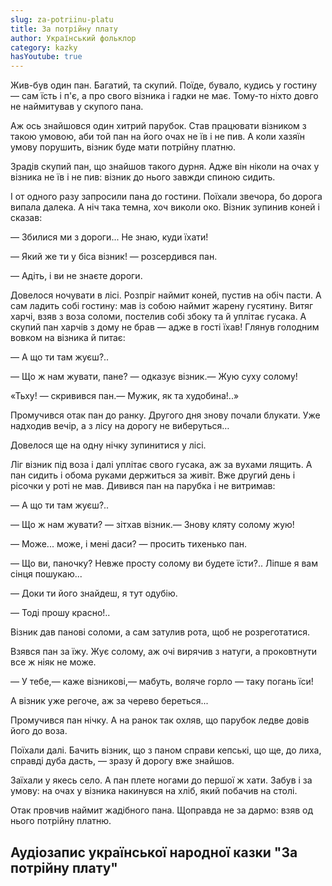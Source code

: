 ```yaml
---
slug: za-potriinu-platu
title: За потрійну плату
author: Український фольклор
category: kazky
hasYoutube: true
---
```

Жив-був один пан. Багатий, та скупий. Поїде, бувало, кудись у гостину — сам їсть і п'є, а про свого візника і гадки не має. Тому-то ніхто довго не наймитував у скупого пана.

Аж ось знайшовся один хитрий парубок. Став працювати візником з такою умовою, аби той пан на його очах не їв і не пив. А коли хазяїн умову порушить, візник буде мати потрійну платню.

Зрадів скупий пан, що знайшов такого дурня. Адже він ніколи на очах у візника не їв і не пив: візник до нього завжди спиною сидить.

І от одного разу запросили пана до гостини. Поїхали звечора, бо дорога випала далека. А ніч така темна, хоч виколи око. Візник зупинив коней і сказав:

— Збилися ми з дороги... Не знаю, куди їхати!

— Який же ти у біса візник! — розсердився пан.

— Адіть, і ви не знаєте дороги.

Довелося ночувати в лісі. Розпріг наймит коней, пустив на обіч пасти. А сам ладить собі гостину: мав із собою наймит жарену гусятину. Витяг харчі, взяв з воза соломи, постелив собі збоку та й уплітає гусака. А скупий пан харчів з дому не брав — адже в гості їхав! Глянув голодним вовком на візника й питає:

— А що ти там жуєш?..

— Що ж нам жувати, пане? — одказує візник.— Жую суху солому!

«Тьху! — скривився пан.— Мужик, як та худобина!..»

Промучився отак пан до ранку. Другого дня знову почали блукати. Уже надходив вечір, а з лісу на дорогу не виберуться…

Довелося ще на одну нічку зупинитися у лісі.

Ліг візник під воза і далі уплітає свого гусака, аж за вухами лящить. А пан сидить і обома руками держиться за живіт. Вже другий день і рісочки у роті не мав. Дивився пан на парубка і не витримав:

— А що ти там жуєш?..

— Що ж нам жувати? — зітхав візник.— Знову кляту солому жую!

— Може... може, і мені даси? — просить тихенько пан.

— Що ви, паночку? Невже просту солому ви будете їсти?.. Ліпше я вам сінця пошукаю...

— Доки ти його знайдеш, я тут одубію.

— Тоді прошу красно!..

Візник дав панові соломи, а сам затулив рота, щоб не розреготатися.

Взявся пан за їжу. Жує солому, аж очі вирячив з натуги, а проковтнути все ж ніяк не може.

— У тебе,— каже візникові,— мабуть, воляче горло — таку погань їси!

А візник уже регоче, аж за черево береться...

Промучився пан нічку. А на ранок так охляв, що парубок ледве довів його до воза.

Поїхали далі. Бачить візник, що з паном справи кепські, що ще, до лиха, справді дуба дасть, — зразу й дорогу вже знайшов.

Заїхали у якесь село. А пан плете ногами до першої ж хати. Забув і за умову: на очах у візника накинувся на хліб, який побачив на столі.

Отак провчив наймит жадібного пана. Щоправда не за дармо: взяв од нього потрійну платню.

## Аудіозапис української народної казки "За потрійну плату"

<YoutubeIframe id="Sb0yuVQ1_ho" className="md:w-4/5" />
